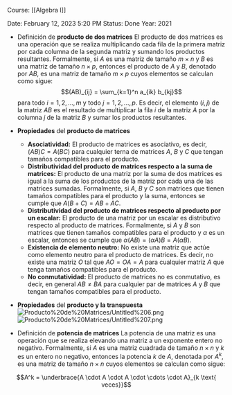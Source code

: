 Course: [[Algebra I]]

Date: February 12, 2023 5:20 PM
Status: Done
Year: 2021

- Definición de **producto de dos matrices**
    El producto de dos matrices es una operación que se realiza multiplicando cada fila de la primera matriz por cada columna de la segunda matriz y sumando los productos resultantes. Formalmente, si $A$ es una matriz de tamaño $m \times n$ y $B$ es una matriz de tamaño $n \times p$, entonces el producto de $A$ y $B$, denotado por $AB$, es una matriz de tamaño $m \times p$ cuyos elementos se calculan como sigue:$$(AB)_{ij} = \sum_{k=1}^n a_{ik} b_{kj}$$para todo $i = 1, 2, ..., m$ y todo $j = 1, 2, ..., p$. Es decir, el elemento $(i,j)$ de la matriz $AB$ es el resultado de multiplicar la fila $i$ de la matriz $A$ por la columna $j$ de la matriz $B$ y sumar los productos resultantes.

- **Propiedades** del **producto de matrices**
    - **Asociatividad:** El producto de matrices es asociativo, es decir, $(AB)C = A(BC)$ para cualquier terna de matrices $A$, $B$ y $C$ que tengan tamaños compatibles para el producto.
	- **Distributividad del producto de matrices respecto a la suma de matrices:** El producto de una matriz por la suma de dos matrices es igual a la suma de los productos de la matriz por cada una de las matrices sumadas. Formalmente, si $A$, $B$ y $C$ son matrices que tienen tamaños compatibles para el producto y la suma, entonces se cumple que $A(B+C) = AB + AC$.
	- **Distributividad del producto de matrices respecto al producto por un escalar:** El producto de una matriz por un escalar es distributivo respecto al producto de matrices. Formalmente, si $A$ y $B$ son matrices que tienen tamaños compatibles para el producto y $\alpha$ es un escalar, entonces se cumple que $\alpha(AB) = (\alpha A)B = A(\alpha B)$.
	- **Existencia de elemento neutro:** No existe una matriz que actúe como elemento neutro para el producto de matrices. Es decir, no existe una matriz $O$ tal que $AO = OA = A$ para cualquier matriz $A$ que tenga tamaños compatibles para el producto.
	- **No conmutatividad:** El producto de matrices no es conmutativo, es decir, en general $AB \neq BA$ para cualquier par de matrices $A$ y $B$ que tengan tamaños compatibles para el producto.

- **Propiedades** del **producto y la transpuesta**![Producto%20de%20Matrices/Untitled%206.png](_private/Images/Producto%20de%20Matrices/Untitled%206.png)![Producto%20de%20Matrices/Untitled%207.png](_private/Images/Producto%20de%20Matrices/Untitled%207.png)

- Definición de **potencia de matrices**
    La potencia de una matriz es una operación que se realiza elevando una matriz a un exponente entero no negativo. Formalmente, si $A$ es una matriz cuadrada de tamaño $n \times n$ y $k$ es un entero no negativo, entonces la potencia $k$ de $A$, denotada por $A^k$, es una matriz de tamaño $n \times n$ cuyos elementos se calculan como sigue:

$$A^k = \underbrace{A \cdot A \cdot A \cdot \cdots \cdot A}_{k \text{ veces}}$$


